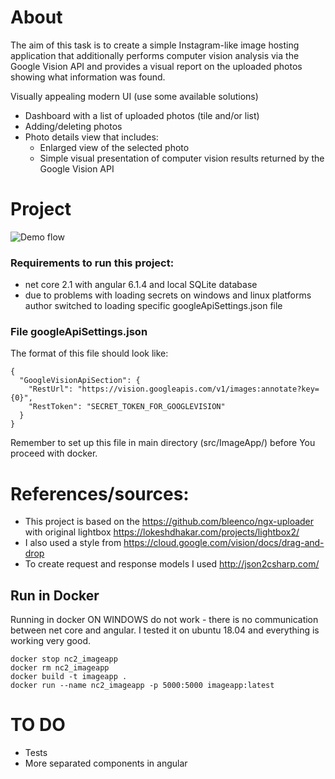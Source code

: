 # About
The aim of this task is to create a simple Instagram-like image hosting application that
additionally performs computer vision analysis via the Google Vision API and provides a
visual report on the uploaded photos showing what information was found.

Visually appealing modern UI (use some available solutions)
- Dashboard with a list of uploaded photos (tile and/or list)
- Adding/deleting photos
- Photo details view that includes:
    - Enlarged view of the selected photo
    - Simple visual presentation of computer vision results returned by the Google Vision API

# Project
![Demo flow](demo.gif?raw=true "Demo flow")
### Requirements to run this project:
- net core 2.1 with angular 6.1.4 and local SQLite database
- due to problems with loading secrets on windows and linux platforms author switched to loading specific googleApiSettings.json file

### File googleApiSettings.json
The format of this file should look like:
```
{
  "GoogleVisionApiSection": {
    "RestUrl": "https://vision.googleapis.com/v1/images:annotate?key={0}",
    "RestToken": "SECRET_TOKEN_FOR_GOOGLEVISION"
  }
}
```
Remember to set up this file in main directory (src/ImageApp/) before You proceed with docker. 

# References/sources:
- This project is based on the https://github.com/bleenco/ngx-uploader with original lightbox https://lokeshdhakar.com/projects/lightbox2/
- I also used a style from https://cloud.google.com/vision/docs/drag-and-drop
- To create request and response models I used http://json2csharp.com/ 

## Run in Docker
Running in docker ON WINDOWS do not work - there is no communication between net core and angular. I tested it on ubuntu 18.04 and everything is working very good.
```
docker stop nc2_imageapp
docker rm nc2_imageapp
docker build -t imageapp .
docker run --name nc2_imageapp -p 5000:5000 imageapp:latest
```

# TO DO
- Tests
- More separated components in angular
